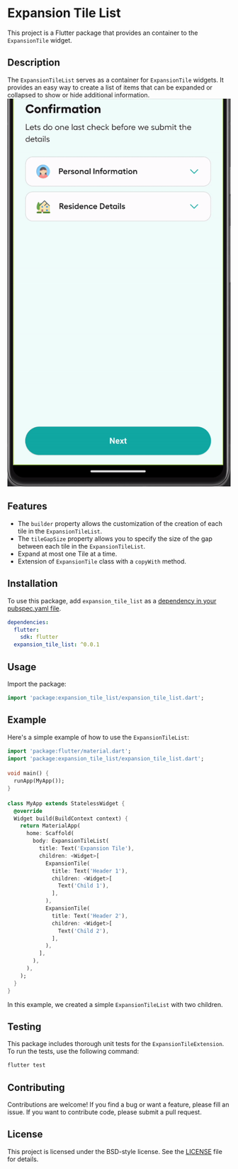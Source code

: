 # Expansion Tile List

This project is a Flutter package that provides an container to the `ExpansionTile` widget.

## Description

The `ExpansionTileList` serves as a container for `ExpansionTile` widgets. It provides an easy way to create a list of items that can be expanded or collapsed to show or hide additional information.
![expansion_tile_list](.assets%2Fimages%2Fexpansion_tile_list.gif)

## Features

- The `builder` property allows the customization of the creation of each tile in the `ExpansionTileList`.
- The `tileGapSize` property allows you to specify the size of the gap between each tile in the `ExpansionTileList`.
- Expand at most one Tile at a time. 
- Extension of `ExpansionTile` class with a `copyWith` method.

## Installation

To use this package, add `expansion_tile_list` as a [dependency in your pubspec.yaml file](https://flutter.dev/docs/development/packages-and-plugins/using-packages).

```yaml
dependencies:
  flutter:
    sdk: flutter
  expansion_tile_list: ^0.0.1
```

## Usage

Import the package:

```dart
import 'package:expansion_tile_list/expansion_tile_list.dart';
```

## Example

Here's a simple example of how to use the `ExpansionTileList`:

```dart
import 'package:flutter/material.dart';
import 'package:expansion_tile_list/expansion_tile_list.dart';

void main() {
  runApp(MyApp());
}

class MyApp extends StatelessWidget {
  @override
  Widget build(BuildContext context) {
    return MaterialApp(
      home: Scaffold(
        body: ExpansionTileList(
          title: Text('Expansion Tile'),
          children: <Widget>[
            ExpansionTile(
              title: Text('Header 1'),
              children: <Widget>[
                Text('Child 1'),
              ],
            ),
            ExpansionTile(
              title: Text('Header 2'),
              children: <Widget>[
                Text('Child 2'),
              ],
            ),
          ],
        ),
      ),
    );
  }
}
```

In this example, we created a simple `ExpansionTileList` with two children.

## Testing

This package includes thorough unit tests for the `ExpansionTileExtension`. To run the tests, use the following command:

```bash
flutter test
```

## Contributing

Contributions are welcome! If you find a bug or want a feature, please fill an issue. If you want to contribute code, please submit a pull request.

## License

This project is licensed under the BSD-style license. See the [LICENSE](LICENSE) file for details.
```